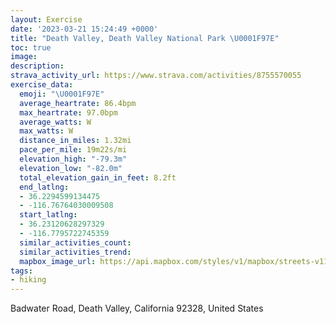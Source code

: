 ```yaml
---
layout: Exercise
date: '2023-03-21 15:24:49 +0000'
title: "Death Valley, Death Valley National Park \U0001F97E"
toc: true
image:
description:
strava_activity_url: https://www.strava.com/activities/8755570055
exercise_data:
  emoji: "\U0001F97E"
  average_heartrate: 86.4bpm
  max_heartrate: 97.0bpm
  average_watts: W
  max_watts: W
  distance_in_miles: 1.32mi
  pace_per_mile: 19m22s/mi
  elevation_high: "-79.3m"
  elevation_low: "-82.0m"
  total_elevation_gain_in_feet: 8.2ft
  end_latlng:
  - 36.2294599134475
  - -116.76764030009508
  start_latlng:
  - 36.23120628297329
  - -116.7795722745359
  similar_activities_count:
  similar_activities_trend:
  mapbox_image_url: https://api.mapbox.com/styles/v1/mapbox/streets-v11/static/path-5+787af2-1.0(wjc%7CEz~wgUFbANdBAJPh%40f%40fA%40DA%3FDBLLFT%5Cl%40Pb%40%3FBBEG%3FMOu%40oAq%40gBY_ACeAUsECmBQiFG_KHeFXeHJoABa%40Fe%40BG%40%40FgBf%40%7DEFkAFmCVyCj%40%7DD),pin-s-s+e5b22e(-116.78206,36.231),pin-s-f+89ae00(-116.76995000000004,36.23025000000001)/auto/800x800?access_token=pk.eyJ1Ijoiam9zaGJlY2ttYW4iLCJhIjoiY205eWR2aDd1MWZ6djJrbXc4a3M0bWZleiJ9.XiG9OWkNcZk2QzjJbxLB4A
tags:
- hiking
---
```




Badwater Road, Death Valley, California 92328, United States
